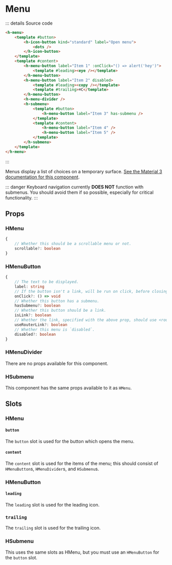 # Menu

<script setup>
import { HIconButton, HMenu, HMenuButton, HMenuDivider, HSubmenu } from '../../src/'
import Preview from '../Preview.vue'
import Eye from '~icons/mdi/eye-outline'
import Copy from '~icons/mdi/content-copy'
import Pencil from '~icons/mdi/pencil'
import Dots from '~icons/mdi/dots-vertical'

const alert = (msg) => window.alert(msg)
</script>

<preview :options="{}">
    <h-menu>
        <template #button>
            <h-icon-button kind="standard" label="Open menu">
                <dots />
            </h-icon-button>
        </template>
        <template #content>
            <h-menu-button label="Item 1" :onClick="() => alert('hey')">
                <template #leading><eye /></template>
            </h-menu-button>
            <h-menu-button label="Item 2" disabled>
                <template #leading><copy /></template>
                <template #trailing>⌘C</template>
            </h-menu-button>
            <h-menu-divider />
            <h-submenu>
                <template #button>
                    <h-menu-button label="Item 3" has-submenu />
                </template>
                <template #content>
                    <h-menu-button label="Item 4" />
                    <h-menu-button label="Item 5" />
                </template>
            </h-submenu>
        </template>
    </h-menu>
</preview>

::: details Source code

```html
<h-menu>
    <template #button>
        <h-icon-button kind="standard" label="Open menu">
            <dots />
        </h-icon-button>
    </template>
    <template #content>
        <h-menu-button label="Item 1" :onClick="() => alert('hey')">
            <template #leading><eye /></template>
        </h-menu-button>
        <h-menu-button label="Item 2" disabled>
            <template #leading><copy /></template>
            <template #trailing>⌘C</template>
        </h-menu-button>
        <h-menu-divider />
        <h-submenu>
            <template #button>
                <h-menu-button label="Item 3" has-submenu />
            </template>
            <template #content>
                <h-menu-button label="Item 4" />
                <h-menu-button label="Item 5" />
            </template>
        </h-submenu>
    </template>
</h-menu>
```

:::

Menus display a list of choices on a temporary surface.
[See the Material 3 documentation for this component][m3-menu].

::: danger
Keyboard navigation currently **DOES NOT** function with submenus. You should
avoid them if so possible, especially for critical functionality.
:::


## Props

### HMenu

```ts
{
    // Whether this should be a scrollable menu or not.
    scrollable?: boolean
}
```

### HMenuButton

```ts
{
    // The text to be displayed.
    label: string
    // If the button isn't a link, will be run on click, before closing.
    onClick?: () => void
    // Whether this button has a submenu.
    hasSubmenu?: boolean
    // Whether this button should be a link.
    isLink?: boolean
    // Whether the link, specified with the above prop, should use <router-link>.
    useRouterLink?: boolean
    // Whether this menu is `disabled`.
    disabled?: boolean
}
```

### HMenuDivider

There are no props available for this component.

### HSubmenu

This component has the same props available to it as `HMenu`.

## Slots

### HMenu

#### `button`

The `button` slot is used for the button which opens the menu.

#### `content`

The `content` slot is used for the items of the menu; this should consist of
`HMenuButton`s, `HMenuDivider`s, and `HSubmenu`s.

### HMenuButton

#### `leading`

The `leading` slot is used for the leading icon.

### `trailing`

The `trailing` slot is used for the trailing icon.

### HSubmenu

This uses the same slots as HMenu, but you must use an `HMenuButton`
for the `button` slot.

[m3-menu]: https://m3.material.io/components/menus/